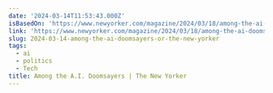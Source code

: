 ```yaml
---
date: '2024-03-14T11:53:43.000Z'
isBasedOn: 'https://www.newyorker.com/magazine/2024/03/18/among-the-ai-doomsayers'
link: 'https://www.newyorker.com/magazine/2024/03/18/among-the-ai-doomsayers'
slug: 2024-03-14-among-the-ai-doomsayers-or-the-new-yorker
tags:
  - ai
  - politics
  - Tech
title: Among the A.I. Doomsayers | The New Yorker
---
```


